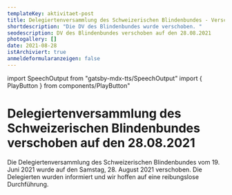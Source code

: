 ```yaml
---
templateKey: aktivitaet-post
title: Delegiertenversammlung des Schweizerischen Blindenbundes - Verschoben
shortdescription: "Die DV des Blindenbundes wurde verschoben. "
seodescription: DV des Blindenbundes verschoben auf den 28.08.2021
photogallery: []
date: 2021-08-28
istArchiviert: true
anmeldeformularanzeigen: false
---
```

import SpeechOutput from "gatsby-mdx-tts/SpeechOutput"
import { PlayButton } from components/PlayButton"

<SpeechOutput id="aktivitaet-delegiertenversammlung-blindenbund-2021-08-28" customPlayButton={PlayButton}>

# Delegiertenversammlung des Schweizerischen Blindenbundes verschoben auf den 28.08.2021

Die Delegiertenversammlung des Schweizerischen Blindenbundes vom 19. Juni 2021 wurde auf den Samstag, 28. August 2021 verschoben. 
Die Delegierten wurden informiert und wir hoffen auf eine reibungslose Durchführung. 

</SpeechOutput>